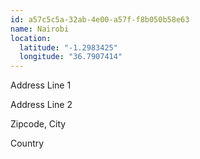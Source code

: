 ```yaml
---
id: a57c5c5a-32ab-4e00-a57f-f8b050b58e63
name: Nairobi
location:
  latitude: "-1.2983425"
  longitude: "36.7907414"
---
```


Address Line 1

Address Line 2

Zipcode, City

Country
